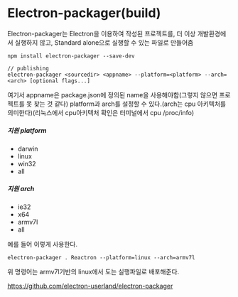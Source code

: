 # Electron-packager(build)
Electron-packager는 Electron을 이용하여 작성된 프로젝트를, 더 이상 개발환경에서 실행하지 않고, Standard alone으로 실행할 수 있는 파일로 만들어줌

```
npm install electron-packager --save-dev

// publishing
electron-packager <sourcedir> <appname> --platform=<platform> --arch=<arch> [optional flags...]
```

여기서 appname은 package.json에 정의된 name을 사용해야함(그렇지 않으면 프로젝트를 못 찾는 것 같다)
platform과 arch를 설정할 수 있다.(arch는 cpu 아키텍처를 의미한다)(리눅스에서 cpu아키텍처 확인은 터미널에서 cpu /proc/info)

##### 지원 platform
- darwin
- linux
- win32
- all

##### 지원 arch
- ie32
- x64
- armv7l
- all

예를 들어 이렇게 사용한다.

```
electron-packager . Reactron --platform=linux --arch=armv7l
```
위 명령어는 armv7l기반의 linux에서 도는 실행파일로 배포해준다.


https://github.com/electron-userland/electron-packager
